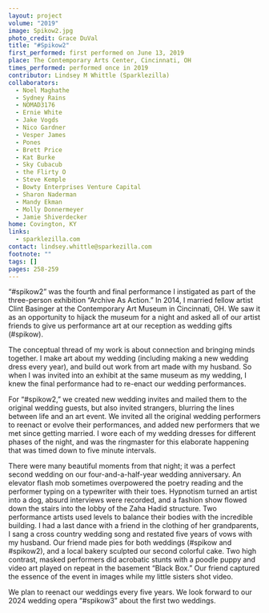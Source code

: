 ```yaml
---
layout: project
volume: "2019"
image: Spikow2.jpg
photo_credit: Grace DuVal
title: "#Spikow2"
first_performed: first performed on June 13, 2019
place: The Contemporary Arts Center, Cincinnati, OH
times_performed: performed once in 2019
contributor: Lindsey M Whittle (Sparklezilla)
collaborators:
  - Noel Maghathe
  - Sydney Rains
  - NOMAD3176
  - Ernie White
  - Jake Vogds
  - Nico Gardner
  - Vesper James
  - Pones
  - Brett Price
  - Kat Burke
  - Sky Cubacub
  - the Flirty O
  - Steve Kemple
  - Bowty Enterprises Venture Capital
  - Sharon Naderman
  - Mandy Ekman
  - Molly Donnermeyer
  - Jamie Shiverdecker
home: Covington, KY
links:
  - sparklezilla.com
contact: lindsey.whittle@sparkezilla.com
footnote: ""
tags: []
pages: 258-259
---
```


“#spikow2” was the fourth and final performance I instigated as part of the three-person exhibition “Archive As Action.” In 2014, I married fellow artist Clint Basinger at the Contemporary Art Museum in Cincinnati, OH. We saw it as an opportunity to hijack the museum for a night and asked all of our artist friends to give us performance art at our reception as wedding gifts (#spikow).

The conceptual thread of my work is about connection and bringing minds together. I make art about my wedding (including making a new wedding dress every year), and build out work from art made with my husband. So when I was invited into an exhibit at the same museum as my wedding, I knew the final performance had to re-enact our wedding performances.

For “#spikow2,” we created new wedding invites and mailed them to the original wedding guests, but also invited strangers, blurring the lines between life and an art event. We invited all the original wedding performers to reenact or evolve their performances, and added new performers that we met since getting married. I wore each of my wedding dresses for different phases of the night, and was the ringmaster for this elaborate happening that was timed down to five minute intervals.

There were many beautiful moments from that night; it was a perfect second wedding on our four-and-a-half-year wedding anniversary. An elevator flash mob sometimes overpowered the poetry reading and the performer typing on a typewriter with their toes. Hypnotism turned an artist into a dog, absurd interviews were recorded, and a fashion show flowed down the stairs into the lobby of the Zaha Hadid structure. Two performance artists used levels to balance their bodies with the incredible building. I had a last dance with a friend in the clothing of her grandparents, I sang a cross country wedding song and restated five years of vows with my husband. Our friend made pies for both weddings (#spikow and #spikow2), and a local bakery sculpted our second colorful cake. Two high contrast, masked performers did acrobatic stunts with a poodle puppy and video art played on repeat in the basement “Black Box.” Our friend captured the essence of the event in images while my little sisters shot video.

We plan to reenact our weddings every five years. We look forward to our 2024 wedding opera “#spikow3” about the first two weddings.
